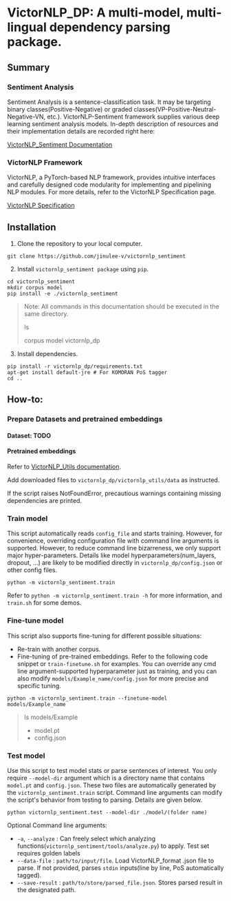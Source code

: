 # VictorNLP_DP: A multi-model, multi-lingual dependency parsing package.

## Summary

### Sentiment Analysis

Sentiment Analysis is a sentence-classification task. It may be targeting binary classes(Positive-Negative) or graded classes(VP-Positive-Neutral-Negative-VN, etc.). VictorNLP-Sentiment framework supplies various deep learning sentiment analysis models. In-depth description of resources and their implementation details are recorded right here:

[VictorNLP_Sentiment Documentation](https://www.notion.so/jinulee/VictorNLP_Sentiment-3a7a829133444fe49402f811ef4bfa99)

### VictorNLP Framework

VictorNLP, a PyTorch-based NLP framework, provides intuitive interfaces and carefully designed code modularity for implementing and pipelining NLP modules. For more details, refer to the VictorNLP Specification page.

[VictorNLP Specification](https://www.notion.so/VictorNLP-Specification-e03ed18b4a034e3baa16f17793781a90)

## Installation

1. Clone the repository to your local computer.
```
git clone https://github.com/jinulee-v/victornlp_sentiment
```

2. Install `victornlp_sentiment package` using `pip`.
```
cd victornlp_sentiment
mkdir corpus model
pip install -e ./victornlp_sentiment
```

> Note: All commands in this documentation should be executed in the same directory.
> 
> ls 
>
> corpus model victornlp_dp

3. Install dependencies.

```
pip install -r victornlp_dp/requirements.txt
apt-get install default-jre # For KOMORAN PoS tagger
cd ..
```

## How-to:

### Prepare Datasets and pretrained embeddings

#### Dataset: TODO

#### Pretrained embeddings

Refer to [VictorNLP_Utils documentation](https://github.com/jinulee-v/victornlp_dp).

Add downloaded files to `victornlp_dp/victornlp_utils/data` as instructed.

If the script raises NotFoundError, precautious warnings containing missing dependencies are printed.

### Train model

This script automatically reads `config_file` and starts training. However, for convenience, overriding configuration file with command line arguments is supported. However, to reduce command line bizarreness, we only support major hyper-parameters. Details like model hyperparameters(num_layers, dropout, ...) are likely to be modified directly in `victornlp_dp/config.json` or other config files.

```
python -m victornlp_sentiment.train
```

Refer to `python -m victornlp_sentiment.train -h` for more information, and `train.sh` for some demos.

### Fine-tune model

This script also supports fine-tuning for different possible situations:
- Re-train with another corpus.
- Fine-tuning of pre-trained embeddings.
Refer to the following code snippet or `train-finetune.sh` for examples. You can override any cmd line argument-supported hyperparameter just as training, and you can also modify `models/Example_name/config.json` for more precise and specific tuning.

```
python -m victornlp_sentiment.train --finetune-model models/Example_name
```
> ls models/Example
>
> - model.pt
> - config.json

### Test model

Use this script to test model stats or parse sentences of interest. You only require `--model-dir` argument which is a directory name that contains `model.pt` and `config.json`. These two files are automatically generated by the `victornlp_sentiment.train` script. Command line arguments can modify the script's behavior from testing to parsing. Details are given below.

```
python victornlp_sentiment.test --model-dir ./model/(folder name)
```

Optional Command line arguments:
- `-a`, `--analyze` : Can freely select which analyzing functions(`victornlp_sentiment/tools/analyze.py`) to apply. Test set requires golden labels
- `--data-file` : `path/to/input/file`. Load VictorNLP_format .json file to parse. If not provided, parses `stdin` inputs(line by line, PoS automatically tagged).
- `--save-result` : `path/to/store/parsed_file.json`. Stores parsed result in the designated path.
